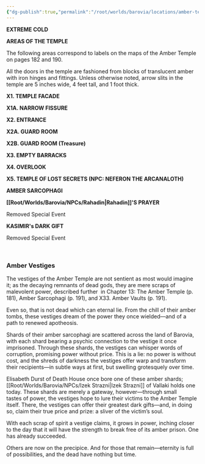 ```yaml
---
{"dg-publish":true,"permalink":"/root/worlds/barovia/locations/amber-temple/"}
---
```


**EXTREME COLD**

**AREAS OF THE TEMPLE**

The following areas correspond to labels on the maps of the Amber Temple on pages 182 and 190.

All the doors in the temple are fashioned from blocks of translucent amber with iron hinges and fittings. Unless otherwise noted, arrow slits in the temple are 5 inches wide, 4 feet tall, and 1 foot thick.

**X1. TEMPLE FACADE**

**X1A. NARROW FISSURE**

**X2. ENTRANCE**

**X2A. GUARD ROOM**

**X2B. GUARD ROOM (Treasure)**

**X3. EMPTY BARRACKS**

**X4. OVERLOOK**

**X5. TEMPLE OF LOST SECRETS (NPC: NEFERON THE ARCANALOTH)**

**AMBER SARCOPHAGI**

**[[Root/Worlds/Barovia/NPCs/Rahadin\|Rahadin]]'S PRAYER**

Removed Special Event

**KASIMIR's DARK GIFT**

Removed Special Event

 

### Amber Vestiges 

The vestiges of the Amber Temple are not sentient as most would imagine it; as the decaying remnants of dead gods, they are mere scraps of malevolent power, described further 
in Chapter 13: The Amber Temple (p. 181), Amber Sarcophagi (p. 191), and X33. Amber Vaults (p. 191). 

Even so, that is not dead which can eternal lie. From the chill of their amber tombs, these vestiges dream of the power they once wielded—and of a path to renewed apotheosis. 

Shards of their amber sarcophagi are scattered across the land of Barovia, with each shard bearing a psychic connection to the vestige it once imprisoned. Through these shards, the vestiges can whisper words of corruption, promising power without price. This is a lie: no power is without cost, and the shreds of darkness the vestiges offer warp and transform their recipients—in subtle ways at first, but swelling grotesquely over time. 

Elisabeth Durst of Death House once bore one of these amber shards; [[Root/Worlds/Barovia/NPCs/Izek Strazni\|Izek Strazni]] of Vallaki holds one today. These shards are merely a gateway, however—through small tastes of power, the vestiges hope to lure their victims to the Amber Temple itself. There, the vestiges can offer their greatest dark gifts—and, in doing so, claim their true price and prize: a sliver of the victim’s soul. 

With each scrap of spirit a vestige claims, it grows in power, inching closer to the day that it will have the strength to break free of its amber prison. One has already succeeded. 

Others are now on the precipice. And for those that remain—eternity is full of possibilities, and the dead have nothing but time. 